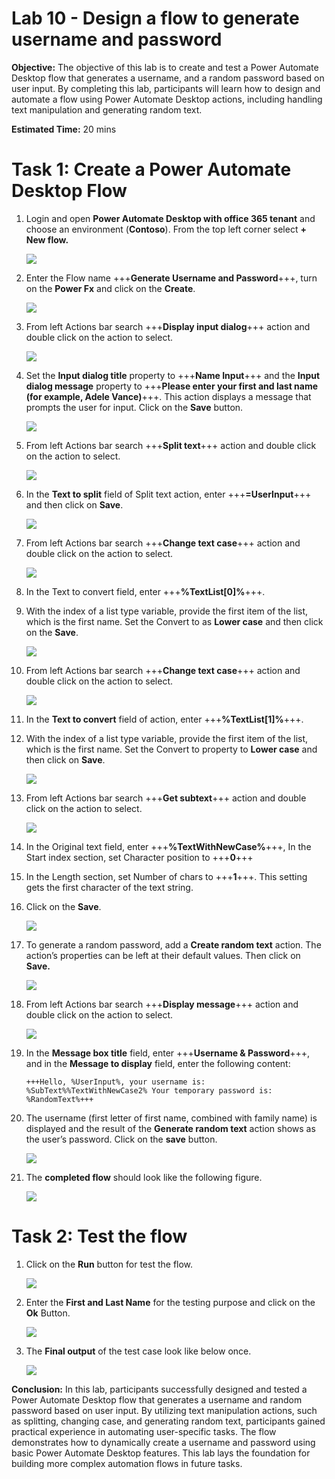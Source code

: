 # Lab 10 - Design a flow to generate username and password​

**Objective:** The objective of this lab is to create and test a Power
Automate Desktop flow that generates a username, and a random password
based on user input. By completing this lab, participants will learn how
to design and automate a flow using Power Automate Desktop actions,
including handling text manipulation and generating random text.

**Estimated Time:** 20 mins

# Task 1: Create a Power Automate Desktop Flow

1.  Login and open **Power Automate Desktop with office 365 tenant** and
    choose an environment (**Contoso**). From the top left corner select
    **+ New flow.**

    ![](./media/image1.png)

2.  Enter the Flow name +++**Generate Username and Password**+++, turn on
    the **Power Fx** and click on the **Create**.

    ![](./media/image2.1.png)


3.  From left Actions bar search +++**Display input dialog**+++ action and
    double click on the action to select.

    ![](./media/image3.png)


4.  Set the **Input dialog title** property to +++**Name Input**+++ and
    the **Input dialog message** property to +++**Please enter your first
    and last name (for example, Adele Vance)**+++. This action displays a
    message that prompts the user for input. Click on the **Save**
    button.

    ![](./media/image4.png)


5.  From left Actions bar search +++**Split text**+++ action and double click
    on the action to select.

     ![](./media/image5.png)


6.  In the **Text to split** field of Split text action,
    enter +++**=UserInput**+++ and then click on **Save**.

    ![](./media/image6.png)


7.  From left Actions bar search +++**Change text case**+++ action and double
    click on the action to select.

    ![](./media/image7.png)


8.  In the Text to convert field, enter +++**%TextList\[0\]%**+++. 

9.  With the index of a list type variable, provide the first item of
    the list, which is the first name. Set the Convert to as **Lower
    case** and then click on the **Save**.

    ![](./media/image8.png)


10. From left Actions bar search +++**Change text case**+++ action and double
    click on the action to select.

    ![](./media/image9.png)

11. In the **Text to convert** field of action, enter
    +++**%TextList[1]%**+++.

12. With the index of a list type variable, provide the first item of
    the list, which is the first name. Set the Convert to property to
    **Lower case** and then click on **Save**.

    ![](./media/image10.png)


13. From left Actions bar search +++**Get subtext**+++ action and double click
    on the action to select.

    ![](./media/image11.png)


14. In the Original text field, enter +++**%TextWithNewCase%**+++, In the
    Start index section, set Character position to +++**0**+++

15. In the Length section, set Number of chars to +++**1**+++. This setting
    gets the first character of the text string.

16. Click on the **Save**.

    ![](./media/image12.png)


17. To generate a random password, add a **Create random text** action.
    The action’s properties can be left at their default values. Then
    click on **Save.**

    ![](./media/image13.png)


18. From left Actions bar search +++**Display message**+++ action and double
    click on the action to select.

    ![](./media/image14.png)


19. In the **Message box title** field, enter +++**Username & Password**+++,
    and in the **Message to display** field, enter the following
    content:

        +++Hello, %UserInput%, your username is: %SubText%%TextWithNewCase2% Your temporary password is: %RandomText%+++

20. The username (first letter of first name, combined with family name)
    is displayed and the result of the **Generate random text** action
    shows as the user’s password. Click on the **save** button.

    ![](./media/image15.png)


21. The **completed flow** should look like the following figure.

    ![](./media/image16.png)


# Task 2: Test the flow

1.  Click on the **Run** button for test the flow.

    ![](./media/image17.png)


2.  Enter the **First and Last Name** for the testing purpose and click
    on the **Ok** Button.

    ![](./media/image18.png)


3.  The **Final output** of the test case look like below once.

      ![](./media/image19.png)


**Conclusion:** In this lab, participants successfully designed and
tested a Power Automate Desktop flow that generates a username and
random password based on user input. By utilizing text manipulation
actions, such as splitting, changing case, and generating random text,
participants gained practical experience in automating user-specific
tasks. The flow demonstrates how to dynamically create a username and
password using basic Power Automate Desktop features. This lab lays
the foundation for building more complex automation flows in future
tasks.
